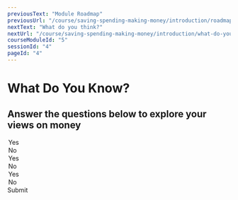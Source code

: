 ```yaml
---
previousText: "Module Roadmap"
previousUrl: "/course/saving-spending-making-money/introduction/roadmap"
nextText: "What do you think?"
nextUrl: "/course/saving-spending-making-money/introduction/what-do-you-think"
courseModuleId: "5"
sessionId: "4"
pageId: "4"
---
```



# What Do You Know?

## Answer the questions below to explore your views on money

<sparkle-quiz question-text="What are your thoughts about the importance saving money for the future?" type="TEXT" question-id="201"></sparkle-quiz>
<sparkle-quiz question-text="Is energy important in acquiring more money?" type="MULTIPLE-CHOICE" question-id="202">

<div slot="options">
<option>Yes</option>
<option>No</option>   
</div>
</sparkle-quiz>
<sparkle-quiz question-text="Is saving important in having large sums of money one day?" type="MULTIPLE-CHOICE" question-id="203">
<div slot="options">
<option>Yes</option>
<option>No</option>   
</div>
</sparkle-quiz>
<sparkle-quiz question-text="Is it important to keep company with people who have a good attitude toward saving?" type="MULTIPLE-CHOICE" question-id="204">
<div slot="options">
<option>Yes</option>
<option>No</option>   
</div>
</sparkle-quiz>
<sparkle-button primary round>Submit</sparkle-button>
